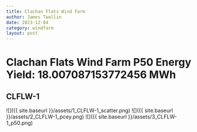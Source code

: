 ```yaml
---
title: Clachan Flats Wind Farm
author: James Twallin
date: 2023-12-04
category: windfarm
layout: post
---
```

# Clachan Flats Wind Farm P50 Energy Yield: 18.007087153772456 MWh

CLFLW-1
-------------
![]({{ site.baseurl }}/assets/1_CLFLW-1_scatter.png)
![]({{ site.baseurl }}/assets/2_CLFLW-1_pcey.png)
![]({{ site.baseurl }}/assets/3_CLFLW-1_p50.png)

